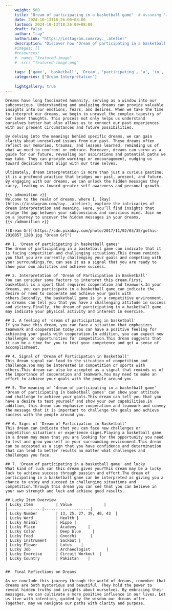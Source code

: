 ```yaml
---
    weight: 500
    title: "Dream of participating in a basketball game"  # Assuming 'title' column exists
    date: 2024-10-13T18:26:00+08:00
    lastmod: 2024-10-13T18:26:00+08:00
    draft: false
    author: "ray"
    authorLink: "https://instagram.com/ray._.atelier"
    description: "Discover how 'Dream of participating in a basketball game' can interpret your future and uncover its significant meanings in your life."
    #images: []
    #resources:
    #- name: "featured-image"
    #  src: "featured-image.png"
    
    tags: ['game', 'basketball', 'Dream', 'participating', 'a', 'in', 'of']
    categories: ["Dream Interpretation"]
    
    lightgallery: true
---
```

    
    Dreams have long fascinated humanity, serving as a window into our subconscious. Understanding and analyzing dreams can provide valuable insights into our emotions, fears, and desires. When we take the time to interpret our dreams, we begin to unravel the complex tapestry of our inner thoughts. This process not only helps us understand ourselves better but also allows us to connect our past experiences with our present circumstances and future possibilities.
    
    By delving into the meanings behind specific dreams, we can gain clarity about unresolved issues from our past. These dreams often reflect our memories, traumas, and lessons learned, reminding us of what we need to confront or embrace. Moreover, dreams can serve as a guide for our future, revealing our aspirations and potential paths we may take. They can provide warnings or encouragement, nudging us toward decisions that align with our true selves.
    
    Ultimately, dream interpretation is more than just a curious pastime; it is a profound practice that bridges our past, present, and future. By engaging with our dreams, we can unlock the hidden messages they carry, leading us toward greater self-awareness and personal growth.
    
    {{< admonition >}}
    Welcome to the realm of dreams, where I, [Ray](https://instagram.com/ray._.atelier), explore the intricacies of dream interpretation and meaning. Here, you’ll find insights that bridge the gap between your subconscious and conscious mind. Join me on a journey to uncover the hidden messages in your dreams.
    {{< /admonition >}}
    
    ![Dream Grl](https://cdn.pixabay.com/photo/2017/11/02/03/35/gothic-2910057_1280.jpg "Dream Grl")
    
    ## 1. 'Dream of participating in basketball games'
    The dream of participating in a basketball game can indicate that it is facing competition and challenging situations.This dream reminds you that you are currently challenging your goals and competing with your surroundings.You can see it as a signal that you are ready to show your own abilities and achieve success.
    
    ## 2. Interpretation of 'Dream of Participation in Basketball'
    You can consider some factors to interpret this dream.First, basketball is a sport that requires cooperation and teamwork.In your dreams, you can participate in a basketball game can indicate the desire or need to cooperate and achieve your goals with others.Secondly, the basketball game is in a competitive environment, so dreams can tell you that you have a challenging attitude in success and victory.Finally, the dream of participating in a basketball game may indicate your physical activity and interest in exercise.
    
    ## 3. A feeling of 'dream of participating in basketball'
    If you have this dream, you can face a situation that emphasizes teamwork and cooperation today.You can have a positive feeling for achieving your goals with cooperation.In addition, you can expect new challenges or opportunities for competition.This dream suggests that it can be a time for you to test your competence and get a sense of accomplishment.
    
    ## 4. Signal of 'Dream of Participation in Basketball'
    This dream signal can lead to the situation of competition and challenge.You may be interested in competition or sports with others.This dream can also be accepted as a signal that reminds us of the importance of cooperation and teamwork.You may need to make an effort to achieve your goals with the people around you.
    
    ## 5. The meaning of 'dream of participating in a basketball game'
    'Dream of participating in basketball games' can show your attitude and challenge to achieve your goals.This dream can tell you that you have a desire to test yourself and show your own capabilities.In addition, this dream can emphasize cooperation and teamwork and convey the message that it is important to challenge the goals and achieve success with the people around you.
    
    ## 6. Signs of 'Dream of Participation in Basketball'
    This dream can indicate that you can face new challenges or competition situations or experience signs.Playing a basketball game in a dream may mean that you are looking for the opportunity you need to test and grow yourself in your surrounding environment.This dream can be accepted as a sign that you have confidence and determination that can lead to better results no matter what challenges and challenges you face.
    
    ## 7. 'Dream of participating in a basketball game' and lucky
    What kind of luck can this dream gives you?This dream may be a lucky luck to achieve success through passion and effort.The dream of participating in a basketball game can be interpreted as giving you a chance to enjoy and succeed in challenging situations and competition.Through this dream you can see that you can believe in your own strength and luck and achieve good results.
    
    ## Lucky Item Overview
    | Lucky Item          | Value              |
    |---------------|--------------------|
    | Lucky Number        | 13, 25, 27, 39, 40, 43  |
    | Lucky Word          | Health |
    | Lucky Animal        | Hippo |
    | Lucky Place         | Academy     |
    | Lucky Color         | Deep blue     |
    | Lucky Food          | Gnocchi      |
    | Lucky Instrument    | Sackbut |
    | Lucky Flower        | Lotus    |
    | Lucky Job           | Archaeologist       |
    | Lucky Exercise      | Circuit Workout  |
    | Lucky Country       | Pakistan    |
    
    
    ##  Final Reflections on Dreams
    
    As we conclude this journey through the world of dreams, remember that dreams are both mysterious and beautiful. They hold the power to reveal hidden truths and insights about ourselves. By embracing their messages, we can cultivate a more positive influence in our lives. Let us live with intention, guided by the wisdom our dreams offer. Together, may we navigate our paths with clarity and purpose.
    
